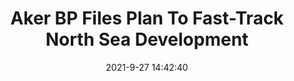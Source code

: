 ---
"title": "Aker BP Files Plan To Fast-Track North Sea Development"
"date": "2021-9-27 14:42:40"
"feed_name": "RIGZONE"
"feed_website": "http://www.rigzone.com/"
"feed_rss": "http://www.rigzone.com/news/rss/rigzone_latest.aspx"
"link": "https://www.rigzone.com/news/aker_bp_files_plan_to_fasttrack_north_sea_development-27-sep-2021-166545-article/?rss=true"
"file": "_posts/2021-1-1-b8ade16b9ed90789819b080fce7538c9161089e6.md"
"accident": "0"
"drilling": "0"
"dead": "0"
"injured": "0"
"where": "unknown site"
"place": "unknown place"
---